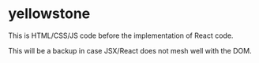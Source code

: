 # yellowstone

This is HTML/CSS/JS code before the implementation of React code.

This will be a backup in case JSX/React does not mesh well with the DOM.
